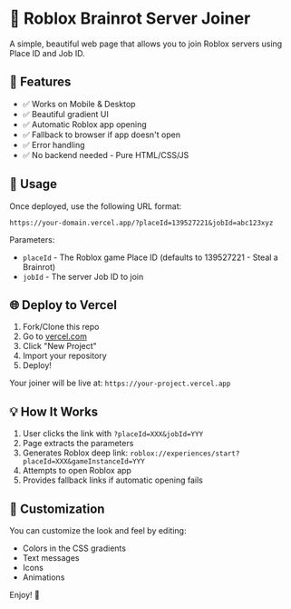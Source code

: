 # 🧠 Roblox Brainrot Server Joiner

A simple, beautiful web page that allows you to join Roblox servers using Place ID and Job ID.

## 🚀 Features

- ✅ Works on Mobile & Desktop
- ✅ Beautiful gradient UI
- ✅ Automatic Roblox app opening
- ✅ Fallback to browser if app doesn't open
- ✅ Error handling
- ✅ No backend needed - Pure HTML/CSS/JS

## 📱 Usage

Once deployed, use the following URL format:

```
https://your-domain.vercel.app/?placeId=139527221&jobId=abc123xyz
```

Parameters:
- `placeId` - The Roblox game Place ID (defaults to 139527221 - Steal a Brainrot)
- `jobId` - The server Job ID to join

## 🌐 Deploy to Vercel

1. Fork/Clone this repo
2. Go to [vercel.com](https://vercel.com)
3. Click "New Project"
4. Import your repository
5. Deploy!

Your joiner will be live at: `https://your-project.vercel.app`

## 💡 How It Works

1. User clicks the link with `?placeId=XXX&jobId=YYY`
2. Page extracts the parameters
3. Generates Roblox deep link: `roblox://experiences/start?placeId=XXX&gameInstanceId=YYY`
4. Attempts to open Roblox app
5. Provides fallback links if automatic opening fails

## 🎨 Customization

You can customize the look and feel by editing:
- Colors in the CSS gradients
- Text messages
- Icons
- Animations

Enjoy! 🎉
